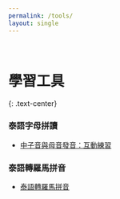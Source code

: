 ```yaml
---
permalink: /tools/
layout: single
---
```

<br>

<h1>學習工具</h1>{: .text-center}

<h3>泰語字母拼讀</h3>
<ul>
  <li><a href="/tools/mid-consonants/">中子音與母音發音：互動練習</a></li>
  
</ul>

<h3>泰語轉羅馬拼音</h3>
<ul>
<li><a href="/tools/romanization/">泰語轉羅馬拼音</a></li>
</ul>
